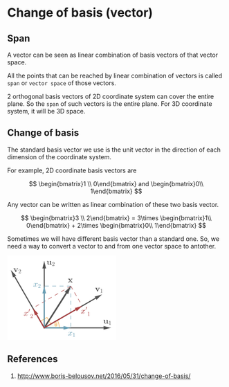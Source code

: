 # Change of basis (vector)

## Span

A vector can be seen as linear combination of basis vectors of that vector space.

All the points that can be reached by linear combination of vectors is called `span` or `vector space` of those vectors.

2 orthogonal basis vectors of 2D coordinate system can cover the entire plane. So the `span` of such vectors is the entire plane. For 3D coordinate system, it will be 3D space. 

## Change of basis

The standard basis vector we use is the unit vector in the direction of each dimension of the coordinate system.

For example, 2D coordinate basis vectors are

$$
\begin{bmatrix}1 \\ 
0\end{bmatrix} and \begin{bmatrix}0\\
1\end{bmatrix}
$$

Any vector can be written as linear combination of these two basis vector.

$$
\begin{bmatrix}3 \\ 
2\end{bmatrix} = 3\times \begin{bmatrix}1\\
0\end{bmatrix} + 2\times \begin{bmatrix}0\\
1\end{bmatrix}
$$

Sometimes we will have different basis vector than a standard one. So, we need a way to convert a vector to and from one vector space to antother.

![Image vector prjojection](img/004.vector_change_of_basis-2802131816.png)


## References

1. <http://www.boris-belousov.net/2016/05/31/change-of-basis/>

